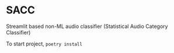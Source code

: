 # SACC
Streamlit based non-ML audio classifier (Statistical Audio Category Classifier)

To start project, `poetry install`